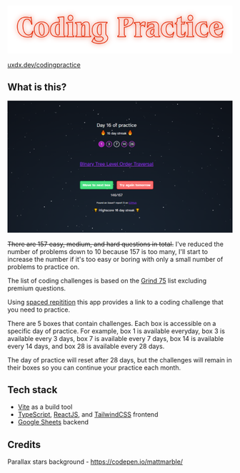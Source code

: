 ![](./src/assets/banner.png)

[uxdx.dev/codingpractice](https://uxdx.dev/codingpractice/)

## What is this?

![](./src/assets/coding-practice.PNG)

~~There are 157 easy, medium, and hard questions in total.~~
I've reduced the number of problems down to 10 because 157 is too many, I'll start to increase the number if it's too easy or boring with only a small number of problems to practice on.

The list of coding challenges is based on the [Grind 75](https://www.techinterviewhandbook.org/grind75?weeks=26&hours=40&order=all_rounded&grouping=none) list excluding premium questions. 

Using [spaced repitition](https://en.wikipedia.org/wiki/Spaced_repetition) this app provides a link to a coding challenge that you need to practice.

There are 5 boxes that contain challenges. Each box is accessible on a specific day of practice. For example, box 1 is available everyday, box 3 is available every 3 days, box 7 is available every 7 days, box 14 is available every 14 days, and box 28 is available every 28 days.

The day of practice will reset after 28 days, but the challenges will remain in their boxes so you can continue your practice each month.


## Tech stack

- [Vite](https://vitejs.dev/) as a build tool
- [TypeScript](https://www.typescriptlang.org/), [ReactJS](https://react.dev/), and [TailwindCSS](https://tailwindcss.com/docs/guides/vite) frontend
- [Google Sheets](https://developers.google.com/sheets/api/guides/concepts) backend

## Credits

Parallax stars background - https://codepen.io/mattmarble/